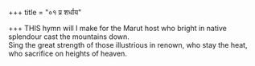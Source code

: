 +++
title = "०१ प्र शर्धाय"

+++
THIS hymn will I make for the Marut host who bright in native splendour cast the mountains down.  
     Sing the great strength of those illustrious in renown, who stay the heat, who sacrifice on heights of heaven.